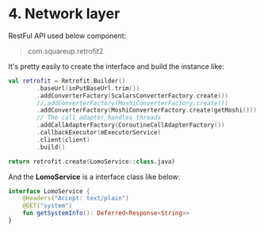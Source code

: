 # 4. Network layer

RestFul API used below component:
> com.squareup.retrofit2


It's pretty easily to create the interface and build the instance like:

```kotlin
val retrofit = Retrofit.Builder()
        .baseUrl(inPutBaseUrl.trim())
        .addConverterFactory(ScalarsConverterFactory.create())
        //.addConverterFactory(MoshiConverterFactory.create())
        .addConverterFactory(MoshiConverterFactory.create(getMoshi()))
        // The call adapter handles threads
        .addCallAdapterFactory(CoroutineCallAdapterFactory())
        .callbackExecutor(mExecutorService)
        .client(client)
        .build()

return retrofit.create(LomoService::class.java)

```

And the **LomoService** is a interface class like below:

```Kotlin
interface LomoService {
    @Headers("Accept: text/plain")
    @GET("system")
    fun getSystemInfo(): Deferred<Response<String>>
}
```